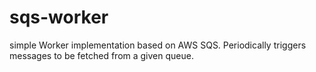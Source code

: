 # sqs-worker

simple Worker implementation based on AWS SQS. Periodically triggers messages to be fetched from a given queue.
